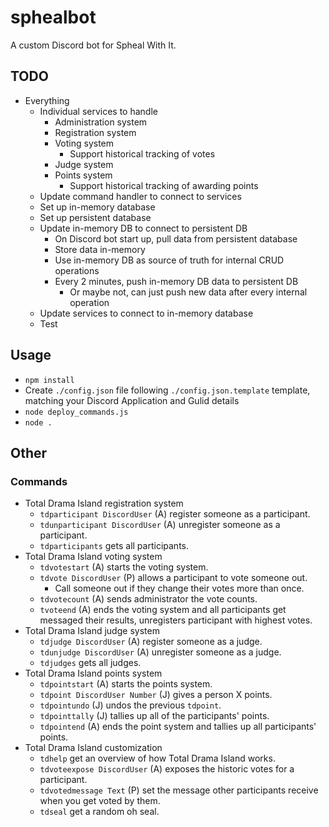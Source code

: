 # sphealbot
A custom Discord bot for Spheal With It.

## TODO
- Everything
    - Individual services to handle
        - Administration system
        - Registration system
        - Voting system
            - Support historical tracking of votes
        - Judge system
        - Points system
            - Support historical tracking of awarding points
    - Update command handler to connect to services
    - Set up in-memory database
    - Set up persistent database
    - Update in-memory DB to connect to persistent DB
        - On Discord bot start up, pull data from persistent database
        - Store data in-memory
        - Use in-memory DB as source of truth for internal CRUD operations
        - Every 2 minutes, push in-memory DB data to persistent DB
            - Or maybe not, can just push new data after every internal operation
    - Update services to connect to in-memory database
    - Test

## Usage
- `npm install`
- Create `./config.json` file following `./config.json.template` template, matching your Discord Application and Gulid details
- `node deploy_commands.js` 
- `node .`

## Other
### Commands
- Total Drama Island registration system
    - `tdparticipant DiscordUser` (A) register someone as a participant.
    - `tdunparticipant DiscordUser` (A) unregister someone as a participant.
    - `tdparticipants` gets all participants.
- Total Drama Island voting system
    - `tdvotestart` (A) starts the voting system.
    - `tdvote DiscordUser` (P) allows a participant to vote someone out.
        - Call someone out if they change their votes more than once.
    - `tdvotecount` (A) sends administrator the vote counts.
    - `tvoteend` (A) ends the voting system and all participants get messaged their results, unregisters participant with highest votes.
- Total Drama Island judge system
    - `tdjudge DiscordUser` (A) register someone as a judge.
    - `tdunjudge DiscordUser` (A) unregister someone as a judge.
    - `tdjudges` gets all judges.
- Total Drama Island points system
    - `tdpointstart` (A) starts the points system.
    - `tdpoint DiscordUser Number` (J) gives a person X points.
    - `tdpointundo` (J) undos the previous `tdpoint`.
    - `tdpointtally` (J) tallies up all of the participants' points.
    - `tdpointend` (A) ends the point system and tallies up all participants' points.
- Total Drama Island customization
    - `tdhelp` get an overview of how Total Drama Island works.
    - `tdvoteexpose DiscordUser` (A) exposes the historic votes for a participant.
    - `tdvotedmessage Text` (P) set the message other participants receive when you get voted by them.
    - `tdseal` get a random oh seal.
